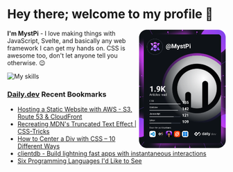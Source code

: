 # Hey there; welcome to my profile 👋

<a href="https://app.daily.dev/MystPi"><img src="https://github.com/MystPi/MystPi/blob/main/devcard.svg" width="200" alt="MystPi's Dev Card" align="right"/></a>

**I'm MystPi** - I love making things with JavaScript, Svelte, and basically any web framework I can get my hands on. CSS is awesome too, don't let anyone tell you otherwise. 😉

![My skills](https://skillicons.dev/icons?i=svelte,js,html,css,py,ruby,react,tailwind)

### [Daily.dev](https://daily.dev) Recent Bookmarks
<!-- daily.dev BOOKMARKS:START -->
- [Hosting a Static Website with AWS - S3, Route 53 &amp; CloudFront](https://app.daily.dev/posts/kaXl-CUb-?utm_source=rss&utm_medium=bookmarks&utm_campaign=Itr6mLfRdMms0HCyePtl9)
- [Recreating MDN&#39;s Truncated Text Effect | CSS-Tricks](https://app.daily.dev/posts/1tuaSxTbH?utm_source=rss&utm_medium=bookmarks&utm_campaign=Itr6mLfRdMms0HCyePtl9)
- [How to Center a Div with CSS – 10 Different Ways](https://app.daily.dev/posts/q4LIy7PW4?utm_source=rss&utm_medium=bookmarks&utm_campaign=Itr6mLfRdMms0HCyePtl9)
- [clientdb - Build lightning fast apps with instantaneous interactions](https://app.daily.dev/posts/WNfWlurKg?utm_source=rss&utm_medium=bookmarks&utm_campaign=Itr6mLfRdMms0HCyePtl9)
- [Six Programming Languages I&#39;d Like to See](https://app.daily.dev/posts/n_aocpAwg?utm_source=rss&utm_medium=bookmarks&utm_campaign=Itr6mLfRdMms0HCyePtl9)
<!-- daily.dev BOOKMARKS:END -->
